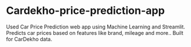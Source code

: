 # Cardekho-price-prediction-app
Used Car Price Prediction web app using Machine Learning and Streamlit. Predicts car prices based on features like brand, mileage and more.. Built for CarDekho data.
